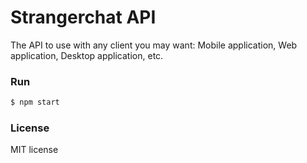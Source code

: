 # Strangerchat API
The API to use with any client you may want: Mobile application, Web application, Desktop application, etc.

### Run
```bash
$ npm start
```

### License
MIT license
